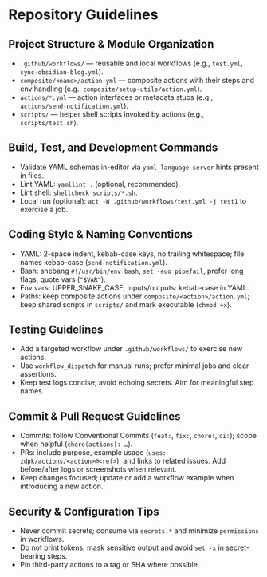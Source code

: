 # Repository Guidelines

## Project Structure & Module Organization
- `.github/workflows/` — reusable and local workflows (e.g., `test.yml`, `sync-obsidian-blog.yml`).
- `composite/<name>/action.yml` — composite actions with their steps and env handling (e.g., `composite/setup-utils/action.yml`).
- `actions/*.yml` — action interfaces or metadata stubs (e.g., `actions/send-notification.yml`).
- `scripts/` — helper shell scripts invoked by actions (e.g., `scripts/test.sh`).

## Build, Test, and Development Commands
- Validate YAML schemas in-editor via `yaml-language-server` hints present in files.
- Lint YAML: `yamllint .` (optional, recommended).
- Lint shell: `shellcheck scripts/*.sh`.
- Local run (optional): `act -W .github/workflows/test.yml -j test1` to exercise a job.

## Coding Style & Naming Conventions
- YAML: 2-space indent, kebab-case keys, no trailing whitespace; file names kebab-case (`send-notification.yml`).
- Bash: shebang `#!/usr/bin/env bash`, `set -euo pipefail`, prefer long flags, quote vars (`"$VAR"`).
- Env vars: UPPER_SNAKE_CASE; inputs/outputs: kebab-case in YAML.
- Paths: keep composite actions under `composite/<action>/action.yml`; keep shared scripts in `scripts/` and mark executable (`chmod +x`).

## Testing Guidelines
- Add a targeted workflow under `.github/workflows/` to exercise new actions.
- Use `workflow_dispatch` for manual runs; prefer minimal jobs and clear assertions.
- Keep test logs concise; avoid echoing secrets. Aim for meaningful step names.

## Commit & Pull Request Guidelines
- Commits: follow Conventional Commits (`feat:`, `fix:`, `chore:`, `ci:`); scope when helpful (`chore(actions): …`).
- PRs: include purpose, example usage (`uses: zdpk/actions/<action>@<ref>`), and links to related issues. Add before/after logs or screenshots when relevant.
- Keep changes focused; update or add a workflow example when introducing a new action.

## Security & Configuration Tips
- Never commit secrets; consume via `secrets.*` and minimize `permissions` in workflows.
- Do not print tokens; mask sensitive output and avoid `set -x` in secret-bearing steps.
- Pin third-party actions to a tag or SHA where possible.
